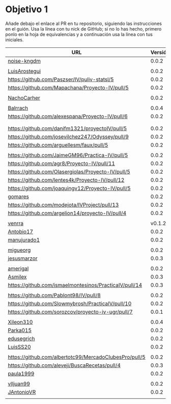 # Objetivo 1

Añade debajo el enlace al PR en tu repositorio, siguiendo las instrucciones en
el guión. Usa la línea con tu nick de GitHub; si no lo
has hecho, primero ponlo en la hoja de equivalencias y a continuación usa la
línea con tus iniciales.

| URL                                        | Versión | Alcanzado |
|--------------------------------------------|---------|-----------|
| [noise-kngdm](https://github.com/noise-kngdm/music-matcher/pull/6) | 0.0.2 |✓ |
| <!-- Enlace de Esturillo98 --> | | |
| [LuisArostegui](https://github.com/LuisArostegui/RealFoodRecipeCreator/pull/6) | 0.0.2 | ✓|
| https://github.com/Paszser/IV/puliv-statsl/5 | 0.0.2 | ✓ |
| https://github.com/Mapachana/Proyecto-IV/pull/5 | 0.0.2 | ✓ |
| <!-- Enlace de eantoniocalo18 --> | | |
| [NachoCarher](https://github.com/NachoCarher/MyHams/pull/3)| 0.0.2 | |
| <!-- Enlace de C L A --> | | |
| [Balrrach](https://github.com/Balrrach/IV-Proyecto/pull/7) | 0.0.4 |✓ |
| https://github.com/alexespana/Proyecto-IV/pull/6 | 0.0.2 | ✓ |
| <!-- Enlace de Javierexmar --> | | |
| <!-- Enlace de MarinoFajardo --> | | |
| https://github.com/danifm1321/proyectoIV/pull/5 | 0.0.2 |✓ |
| https://github.com/josevilchez247/Odyssey/pull/9 | 0.0.2 |✓ |
| https://github.com/arguellesm/faux/pull/5 | 0.0.2 | ✓ |
| <!-- Enlace de DFolchA --> | | |
| https://github.com/JaimeGM96/Practica-IV/pull/5 | 0.0.2 | ✓ |
| https://github.com/agr8/Proyecto-IV/pull/11 | 0.0.2 |✓  |
| https://github.com/Olasergiolas/Proyecto-IV/pull/5 | 0.0.2 |✓ |
| https://github.com/lentes4k/Proyecto-IV/pull/12 | 0.0.2 |✓ |
| https://github.com/joaquingv12/Proyecto-IV/pull/5 | 0.0.2 |✓ |
| [gomares](https://github.com/gomares/Proyecto_IV/pull/2) | 0.0.2 |✓ |
| https://github.com/modejota/IVProject/pull/13 | 0.0.2 | ✓ |
| https://github.com/argelion14/proyecto-IV/pull/4 |0.0.2 | ✓ |
| <!-- Enlace de juanmihdz --> | | |
| [venrra](https://github.com/venrra/apiTrainer/pull/8) | v0.1.2 |✓ |
| [Antobio17](https://github.com/Antobio17/IV/pull/5) | 0.0.2 | ✓ |
| [manujurado1](https://github.com/manujurado1/smartfootballapp/pull/5) |0.0.2 | |
| <!-- Enlace de L C G J --> | | |
| [migueorg](https://github.com/migueorg/SearchCulture/pull/6) | 0.0.2 | ✓ |
| [jesusmarzor](https://github.com/jesusmarzor/Proyecto-IV/pull/6) | 0.0.3 | ✓ |
| <!-- Enlace de francisco3207 --> | | |
| [amerigal](https://github.com/amerigal/proyecto_iv/pull/5) | 0.0.2 | ✓ |
| [Asmilex](https://github.com/Asmilex/IV/pull/6) | 0.0.3 |✓ |
| https://github.com/ismaelmontesinos/PracticaIV/pull/14 | 0.0.3 | |
| <!-- Enlace de morevi --> | | |
| https://github.com/Pablont98/IV/pull/8 | 0.0.2 | ✓ |
| https://github.com/Slowmybrosh/PracticaIV/pull/10 | 0.0.2 | ✓ |
| https://github.com/sorozcov/proyecto-iv-ugr/pull/7 |0.0.1 | |
| <!-- Enlace de jlortega00 --> | | |
| [Xileon310](https://github.com/Xileon310/IV-Project/pull/12) | 0.0.4 | ✓ |
| [Parka015](https://github.com/Parka015/IV-Proyecto/pull/6) | 0.0.2 | ✓ |
| [edusegrich](https://github.com/edusegrich/OpoTests/pull/10) | 0.0.2 |✓ |
| [LuisSS20](https://github.com/LuisSS20/DontWait/pull/5) | 0.0.2 | ✓ |
| <!-- Enlace de juanfran00 --> | | |
| https://github.com/albertotc99/MercadoClubesPro/pull/5 | 0.0.2 | ✓ |
| https://github.com/aleveji/BuscaRecetas/pull/4 | 0.0.3 | ✓ |
| [paula1999](https://github.com/paula1999/IV/pull/5) | 0.0.2 |✓ |
| <!-- Enlace de xCyal --> | | |
| [vlljuan99](https://github.com/vlljuan99/gasolinapp/pull/11) | 0.0.2 | ✓ |
| [JAntonioVR](https://github.com/JAntonioVR/IV-2021-2022/pull/8) | 0.0.2 |✓ |
| <!-- Enlace de pablozafra97 --> | | |
